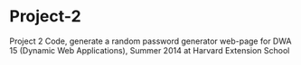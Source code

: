# Project-2
Project 2 Code, generate a random password generator web-page for DWA 15 (Dynamic Web Applications), Summer 2014 at Harvard Extension School 
